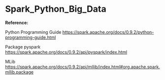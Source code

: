 # Spark_Python_Big_Data


**Reference:**

Python Programming Guide
https://spark.apache.org/docs/0.9.2/python-programming-guide.html

Package pyspark
https://spark.apache.org/docs/0.9.2/api/pyspark/index.html

MLib
https://spark.apache.org/docs/0.9.2/api/mllib/index.html#org.apache.spark.mllib.package
